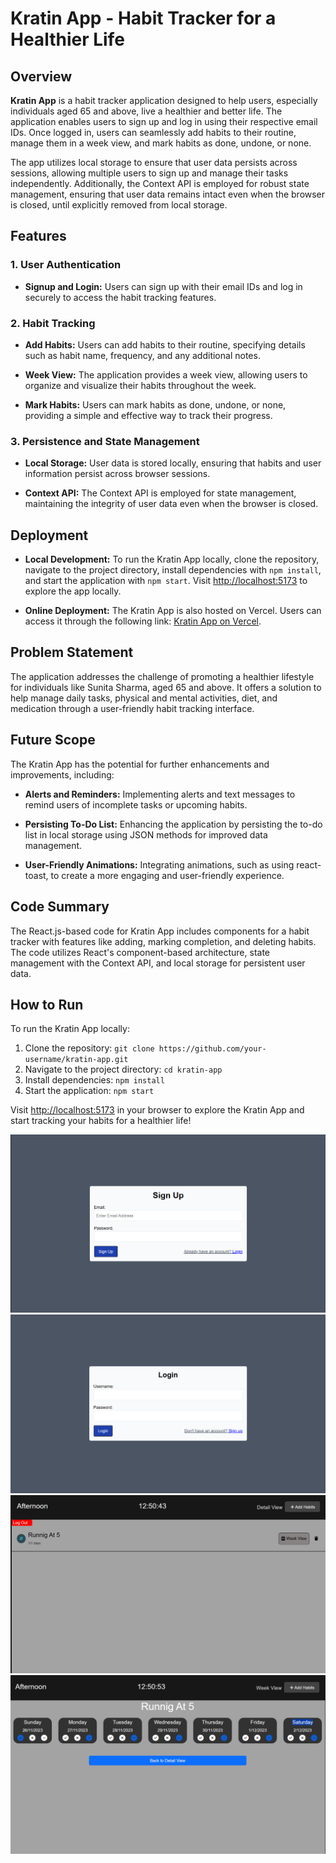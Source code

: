 # Kratin App - Habit Tracker for a Healthier Life

## Overview

**Kratin App** is a habit tracker application designed to help users, especially individuals aged 65 and above, live a healthier and better life. The application enables users to sign up and log in using their respective email IDs. Once logged in, users can seamlessly add habits to their routine, manage them in a week view, and mark habits as done, undone, or none.

The app utilizes local storage to ensure that user data persists across sessions, allowing multiple users to sign up and manage their tasks independently. Additionally, the Context API is employed for robust state management, ensuring that user data remains intact even when the browser is closed, until explicitly removed from local storage.

## Features

### 1. User Authentication

- **Signup and Login:** Users can sign up with their email IDs and log in securely to access the habit tracking features.

### 2. Habit Tracking

- **Add Habits:** Users can add habits to their routine, specifying details such as habit name, frequency, and any additional notes.

- **Week View:** The application provides a week view, allowing users to organize and visualize their habits throughout the week.

- **Mark Habits:** Users can mark habits as done, undone, or none, providing a simple and effective way to track their progress.

### 3. Persistence and State Management

- **Local Storage:** User data is stored locally, ensuring that habits and user information persist across browser sessions.

- **Context API:** The Context API is employed for state management, maintaining the integrity of user data even when the browser is closed.

## Deployment

- **Local Development:** To run the Kratin App locally, clone the repository, navigate to the project directory, install dependencies with `npm install`, and start the application with `npm start`. Visit [http://localhost:5173](http://localhost:5173) to explore the app locally.

- **Online Deployment:** The Kratin App is also hosted on Vercel. Users can access it through the following link: [Kratin App on Vercel](https://kratin-software.vercel.app/).

## Problem Statement

The application addresses the challenge of promoting a healthier lifestyle for individuals like Sunita Sharma, aged 65 and above. It offers a solution to help manage daily tasks, physical and mental activities, diet, and medication through a user-friendly habit tracking interface.

## Future Scope

The Kratin App has the potential for further enhancements and improvements, including:

- **Alerts and Reminders:** Implementing alerts and text messages to remind users of incomplete tasks or upcoming habits.

- **Persisting To-Do List:** Enhancing the application by persisting the to-do list in local storage using JSON methods for improved data management.

- **User-Friendly Animations:** Integrating animations, such as using react-toast, to create a more engaging and user-friendly experience.

## Code Summary

The React.js-based code for Kratin App includes components for a habit tracker with features like adding, marking completion, and deleting habits. The code utilizes React's component-based architecture, state management with the Context API, and local storage for persistent user data.

## How to Run

To run the Kratin App locally:

1. Clone the repository: `git clone https://github.com/your-username/kratin-app.git`
2. Navigate to the project directory: `cd kratin-app`
3. Install dependencies: `npm install`
4. Start the application: `npm start`

Visit [http://localhost:5173](http://localhost:5173) in your browser to explore the Kratin App and start tracking your habits for a healthier life!

![SignUp Screen](src/screenshots/Signup.png)
![Login Tracker](src/screenshots/Login.png)
![Home View](src/screenshots/Home.png)
![Week View](src/screenshots/Week.png)